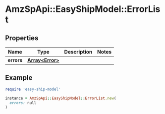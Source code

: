 # AmzSpApi::EasyShipModel::ErrorList

## Properties

| Name | Type | Description | Notes |
| ---- | ---- | ----------- | ----- |
| **errors** | [**Array&lt;Error&gt;**](Error.md) |  |  |

## Example

```ruby
require 'easy-ship-model'

instance = AmzSpApi::EasyShipModel::ErrorList.new(
  errors: null
)
```

